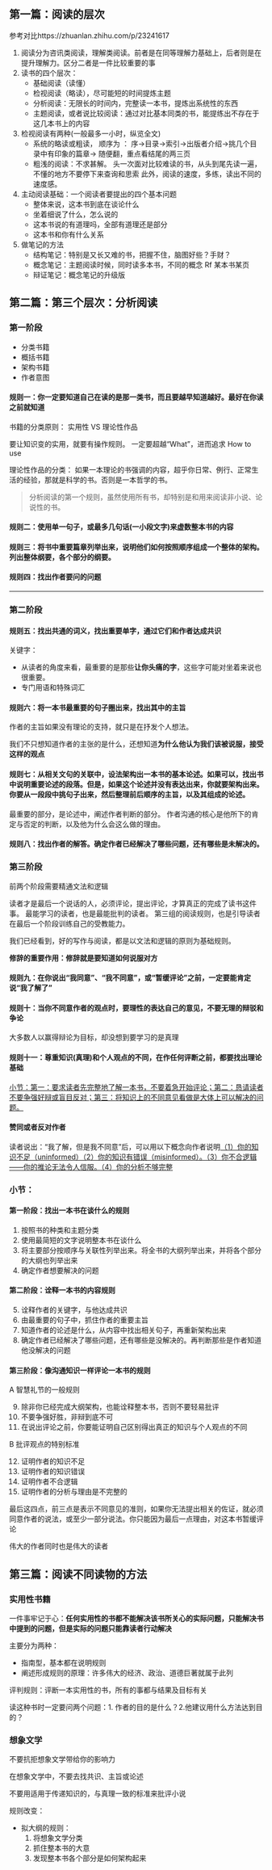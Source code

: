 ## 第一篇：阅读的层次

参考对比https://zhuanlan.zhihu.com/p/23241617

1. 阅读分为咨讯类阅读，理解类阅读。前者是在同等理解力基础上，后者则是在提升理解力。区分二者是一件比较重要的事
2. 读书的四个层次：
   - 基础阅读（读懂）
   - 检视阅读（略读），尽可能短的时间提炼主题
   - 分析阅读：无限长的时间内，完整读一本书，提炼出系统性的东西
   - 主题阅读，或者说比较阅读：通过对比基本同类的书，能提练出不存在于这几本书上的内容
3. 检视阅读有两种(一般最多一小时，纵览全文)
   - 系统的略读或粗读， 顺序为 ： 序->目录->索引->出版者介绍->挑几个目录中有印象的篇章-> 随便翻，重点看结尾的两三页
   - 粗浅的阅读：不求甚解。 头一次面对比较难读的书，从头到尾先读一遍，不懂的地方不要停下来查询和思索
     此外，阅读的速度，多练，读出不同的速度感。
4. 主动阅读基础：一个阅读者要提出的四个基本问题
   - 整体来说，这本书到底在谈论什么
   - 坐着细说了什么，怎么说的
   - 这本书说的有道理吗，全部有道理还是部分
   - 这本书和你有什么关系
5. 做笔记的方法
   - 结构笔记：特别是又长又难的书，把握不住，脑图好些？手财？
   - 概念笔记：主题阅读时候，同时读多本书，不同的概念 Rf 某本书某页
   - 辩证笔记：概念笔记的升级版

## 第二篇：第三个层次：分析阅读

### 第一阶段

- 分类书籍
- 概括书籍
- 架构书籍
- 作者意图

#### 规则一：你一定要知道自己在读的是那一类书，而且要越早知道越好。最好在你读之前就知道

书籍的分类原则： 实用性 VS 理论性作品

要让知识变的实用，就要有操作规则。 一定要超越“What”，进而追求 How to use

理论性作品的分类： 如果一本理论的书强调的内容，超乎你日常、例行、正常生活的经验，那就是科学的书。否则是一本哲学的书。

> 分析阅读的第一个规则，虽然使用所有书，却特别是和用来阅读非小说、论说性的书。

#### 规则二：使用单一句子，或最多几句话(一小段文字)来虚数整本书的内容 

#### 规则三：将书中重要篇章列举出来，说明他们如何按照顺序组成一个整体的架构。列出整体纲要，各个部分的纲要。

#### 规则四：找出作者要问的问题

---

### 第二阶段

#### 规则五：找出共通的词义，找出重要单字，通过它们和作者达成共识

关键字：

- 从读者的角度来看，最重要的是那些**让你头痛的字**，这些字可能对坐着来说也很重要。
- 专门用语和特殊词汇

#### 规则六：将一本书最重要的句子圈出来，找出其中的主旨

作者的主旨如果没有理论的支持，就只是在抒发个人想法。 

我们不只想知道作者的主张的是什么，还想知道**为什么他认为我们该被说服，接受这样的观点**

#### 规则七：从相关文句的关联中，设法架构出一本书的基本论述。如果可以，找出书中说明重要论述的段落。但是，如果这个论述并没有表达出来，你就要架构出来。你要从一段段中挑句子出来，然后整理前后顺序的主旨，以及其组成的论述。

最重要的部分，是论述中，阐述作者判断的部分。 作者沟通的核心是他所下的肯定与否定的判断，以及他为什么会这么做的理由。   

#### 规则八：找出作者的解答。确定作者已经解决了哪些问题，还有哪些是未解决的。

### 第三阶段

前两个阶段需要精通文法和逻辑

读者才是最后一个说话的人，必须评论，提出评论，才算真正的完成了读书这件事。  最能学习的读者，也是最能批判的读者。 第三组的阅读规则，也是引导读者在最后一个阶段训练自己的受教能力。

我们已经看到，好的写作与阅读，都是以文法和逻辑的原则为基础规则。

**修辞的重要作用：修辞就是要知道如何说服对方**

#### 规则九：在你说出“我同意”、“我不同意”，或“暂缓评论”之前，一定要能肯定说“我了解了”

#### 规则十：当你不同意作者的观点时，要理性的表达自己的意见，不要无理的辩驳和争论

大多数人以赢得辩论为目标，却没想到要学习的是真理

#### 规则十一：尊重知识(真理)和个人观点的不同，在作任何评断之前，都要找出理论基础

<u>小节：第一：要求读者先完整地了解一本书，不要着急开始评论；第二：恳请读者不要争强好辩或盲目反对；第三：将知识上的不同意见看做是大体上可以解决的问题。</u>

#### 赞同或者反对作者

读者说出：“我了解，但是我不同意”后，可以用以下概念向作者说明<u>（1）你的知识不足（uninformed）（2）你的知识有错误（misinformed）。（3）你不合逻辑——你的推论无法令人信服。（4）你的分析不够完整</u>

### 小节：

#### 第一阶段：找出一本书在谈什么的规则

1. 按照书的种类和主题分类
2. 使用最简短的文字说明整本书在谈什么
3. 将主要部分按顺序与关联性列举出来。将全书的大纲列举出来，并将各个部分的大纲也列举出来
4. 确定作者想要解决的问题

#### 第二阶段：诠释一本书的内容规则

5. 诠释作者的关键字，与他达成共识
6. 由最重要的句子中，抓住作者的重要主旨
7. 知道作者的论述是什么，从内容中找出相关句子，再重新架构出来
8. 确定作者已经解决了哪些问题，还有哪些是没解决的。再判断那些是作者知道他没解决的问题

#### 第三阶段：像沟通知识一样评论一本书的规则

A 智慧礼节的一般规则

9. 除非你已经完成大纲架构，也能诠释整本书，否则不要轻易批评
10. 不要争强好胜，非辩到底不可
11. 在说出评论之前，你要能证明自己区别得出真正的知识与个人观点的不同

B 批评观点的特别标准

12. 证明作者的知识不足
13. 证明作者的知识错误
14. 证明作者不合逻辑
15. 证明作者的分析与理由是不完整的

最后这四点，前三点是表示不同意见的准则，如果你无法提出相关的佐证，就必须同意作者的说法，或至少一部分说法。你只能因为最后一点理由，对这本书暂缓评论

伟大的作者同时也是伟大的读者

## 第三篇：阅读不同读物的方法

### 实用性书籍

一件事牢记于心：**任何实用性的书都不能解决该书所关心的实际问题，只能解决书中提到的问题，但是实际的问题只能靠读者行动解决**

主要分为两种：

- 指南型，基本都在说明规则
- 阐述形成规则的原理：许多伟大的经济、政治、道德巨著就属于此列

评判规则：评断一本实用性的书，所有的事都与结果及目标有关

读这种书时一定要问两个问题：1. 作者的目的是什么？2.他建议用什么方法达到目的？

### 想象文学

不要抗拒想象文学带给你的影响力

在想象文学中，不要去找共识、主旨或论述

不要用适用于传递知识的，与真理一致的标准来批评小说

规则改变：

- 拟大纲的规则：
  1. 将想象文学分类
  2. 抓住整本书的大意
  3. 发现整本书各个部分是如何架构起来

